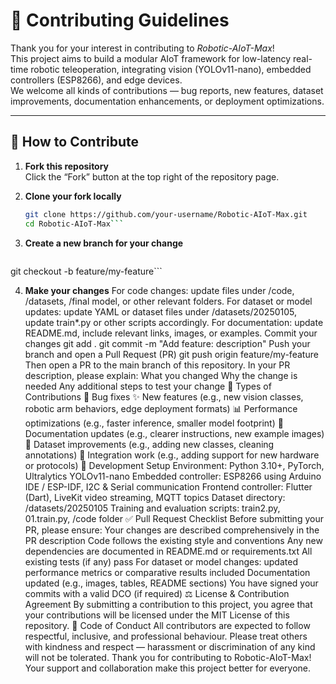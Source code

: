 # 🤝 Contributing Guidelines

Thank you for your interest in contributing to *Robotic-AIoT-Max*!  
This project aims to build a modular AIoT framework for low-latency real-time robotic teleoperation, integrating vision (YOLOv11-nano), embedded controllers (ESP8266), and edge devices.  
We welcome all kinds of contributions — bug reports, new features, dataset improvements, documentation enhancements, or deployment optimizations.

---

## 🧰 How to Contribute

1. **Fork this repository**  
   Click the “Fork” button at the top right of the repository page.

2. **Clone your fork locally**  
   ```bash
   git clone https://github.com/your-username/Robotic-AIoT-Max.git
   cd Robotic-AIoT-Max```

3. **Create a new branch for your change**
   ```bash
git checkout -b feature/my-feature```

4. **Make your changes**
For code changes: update files under /code, /datasets, /final model, or other relevant folders.
For dataset or model updates: update YAML or dataset files under /datasets/20250105, update train*.py or other scripts accordingly.
For documentation: update README.md, include relevant links, images, or examples.
Commit your changes
git add .
git commit -m "Add feature: description"
Push your branch and open a Pull Request (PR)
git push origin feature/my-feature
Then open a PR to the main branch of this repository. In your PR description, please explain:
What you changed
Why the change is needed
Any additional steps to test your change
🧩 Types of Contributions
🐞 Bug fixes
✨ New features (e.g., new vision classes, robotic arm behaviors, edge deployment formats)
📊 Performance optimizations (e.g., faster inference, smaller model footprint)
🧾 Documentation updates (e.g., clearer instructions, new example images)
📁 Dataset improvements (e.g., adding new classes, cleaning annotations)
🔧 Integration work (e.g., adding support for new hardware or protocols)
🔧 Development Setup
Environment: Python 3.10+, PyTorch, Ultralytics YOLOv11-nano
Embedded controller: ESP8266 using Arduino IDE / ESP-IDF, I2C & Serial communication
Frontend controller: Flutter (Dart), LiveKit video streaming, MQTT topics
Dataset directory: /datasets/20250105
Training and evaluation scripts: train2.py, 01.train.py, /code folder
✅ Pull Request Checklist
Before submitting your PR, please ensure:
 Your changes are described comprehensively in the PR description
 Code follows the existing style and conventions
 Any new dependencies are documented in README.md or requirements.txt
 All existing tests (if any) pass
 For dataset or model changes: updated performance metrics or comparative results included
 Documentation updated (e.g., images, tables, README sections)
 You have signed your commits with a valid DCO (if required)
⚖️ License & Contribution Agreement
By submitting a contribution to this project, you agree that your contributions will be licensed under the MIT License of this repository.
🪪 Code of Conduct
All contributors are expected to follow respectful, inclusive, and professional behaviour.
Please treat others with kindness and respect — harassment or discrimination of any kind will not be tolerated.
Thank you for contributing to Robotic-AIoT-Max! Your support and collaboration make this project better for everyone.
